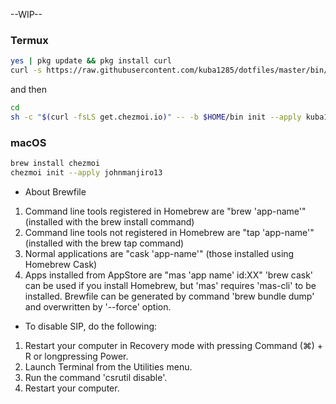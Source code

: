 --WIP--

### Termux
```sh
yes | pkg update && pkg install curl
curl -s https://raw.githubusercontent.com/kuba1285/dotfiles/master/bin/termux-init.sh | bash
```
and then
```sh
cd
sh -c "$(curl -fsLS get.chezmoi.io)" -- -b $HOME/bin init --apply kuba1285
```
### macOS
```sh
brew install chezmoi
chezmoi init --apply johnmanjiro13
```

* About Brewfile
 1. Command line tools registered in Homebrew are "brew 'app-name'" (installed with the brew install command)
 2. Command line tools not registered in Homebrew are "tap 'app-name'" (installed with the brew tap command)
 3. Normal applications are "cask 'app-name'" (those installed using Homebrew Cask)
 4. Apps installed from AppStore are "mas 'app name' id:XX"
 'brew cask' can be used if you install Homebrew, but 'mas' requires 'mas-cli' to be installed.
 Brewfile can be generated by command 'brew bundle dump' and overwritten by '--force' option.

* To disable SIP, do the following:
 1. Restart your computer in Recovery mode with pressing Command (⌘) + R or longpressing Power.
 2. Launch Terminal from the Utilities menu.
 3. Run the command 'csrutil disable'.
 4. Restart your computer.
